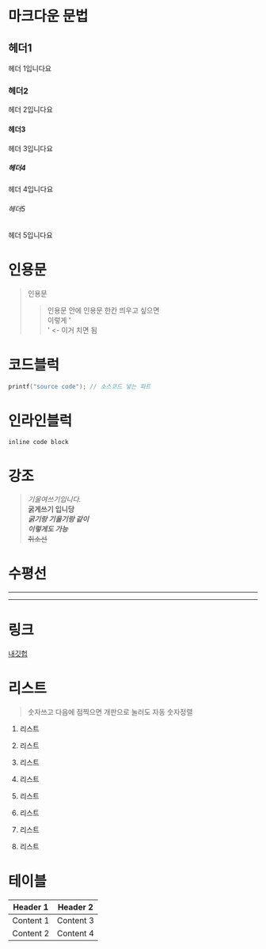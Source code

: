 # 마크다운 문법
## 헤더1
헤더 1입니다요
### 헤더2
헤더 2입니다요
#### 헤더3
헤더 3입니다요
##### 헤더4
헤더 4입니다요
###### 헤더5
헤더 5입니다요
# 인용문
> 인용문 
>> 인용문 안에 인용문
한칸 띄우고 싶으면</br> 
이렇게 '</br>' <- 이거 치면 됨

# 코드블럭
```c++
printf("source code"); // 소스코드 넣는 파트
```
# 인라인블럭 
`inline code block`

# 강조
> *기울여쓰기입니다.*</br>
**굵게쓰기 입니당**</br>
***굵기랑 기울기랑 같이***</br>
___이렇게도 가능___</br>
~~취소선~~ </br>

# 수평선 
___ 
***

# 링크
[내깃헙](https://githun.com/dkpark10)

# 리스트
> 숫자쓰고 다음에 점찍으면 개판으로 눌러도 자동 숫자정렬 
1. 리스트 
5645. 리스트
4. 리스트 
253235235. 리스트 

1. 리스트 
5645. 리스트
4. 리스트 
253235235. 리스트 

# 테이블
Header 1 | Header 2
--- | ---
Content 1 | Content 3
Content 2 | Content 4
